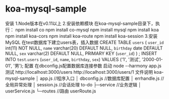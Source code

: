 koa-mysql-sample
================

安装
  1.Node版本在v0.11以上
  2.安装依赖模块
    在koa-mysql-sample目录下，执行：
    npm install co
    npm install co-mysql
    npm install mysql
    npm install koa
    npm install koa-cors
    npm install koa-route
    npm install koa-session
  3.安装MySQL
    在test数据库下建立users表，插入数据
    CREATE TABLE `users` (
      `user_id` int(11) NOT NULL,
      `name` varchar(20) DEFAULT NULL,
      `birthday` date DEFAULT NULL,
      `sex` varchar(2) DEFAULT NULL,
      PRIMARY KEY (`user_id`)
      ) ;
      INSERT INTO `test`.`users` (`user_id`, `name`, `birthday`, `sex`) VALUES ('1', '测试', '2000-01-01', '男');
配置
   在dbconfig.js配置数据库连接参数
启动
   node --harmony app.js
测试
  http://localhost:3000/users
  http://localhost:3000/users/1
文件说明
koa-mysql-sample
│  app.js         //程序入口
│  dbconfig.js    //数据库配置
│  errhandle.js   //全局异常处理
│  session.js     //会话处理 to-do
├─service        //业务逻辑
│      userService.js
└─routes         //路由
        userRoute.js
